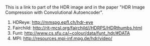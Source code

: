 This is a link to part of the HDR image and  in the paper "HDR Image Compression with Convolutional Autoencoder".
1. HDReye: http://mmspg.epﬂ.ch/hdr-eye
2. Fairchild: http://rit-mcsl.org/fairchild//HDRPS/HDRthumbs.html
3. Funt: http://www.cs.sfu.ca/~colour/data/funt_hdr/#DATA
4. MPI: http://resources.mpi-inf.mpg.de/hdr/video/

